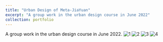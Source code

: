 ```yaml
---
title: "Urban Design of Meta-JiaYuan"
excerpt: "A group work in the urban design course in June 2022"
collection: portfolio
---
```


A group work in the urban design course in June 2022. 
![1](/images/urbandesign-1.jpg) 
![2](/images/urbandesign-2.jpg) 
![3](/images/urbandesign-3.jpg) 
![4](/images/urbandesign-4.jpg) 
